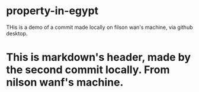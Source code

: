# property-in-egypt

<p>THis is a demo of a commit made locally on filson wan's machine, via github desktop.</p>

# This is markdown's header, made by the second commit locally. From nilson wanf's machine.